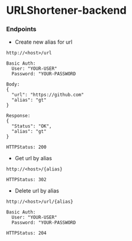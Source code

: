 # URLShortener-backend

### Endpoints

- Create new alias for url
```
http://<host>/url

Basic Auth:
  User: "YOUR-USER"
  Password: "YOUR-PASSWORD

Body:
{
  "url": "https://github.com"
  "alias": "gt"
}

Response:
{
  "Status": "OK",
  "alias": "gt"
}

HTTPStatus: 200
```

- Get url by alias
```
http://<host>/{alias}

HTTPStatus: 302
```

- Delete url by alias
```
http://<host>/url/{alias}

Basic Auth:
  User: "YOUR-USER"
  Password: "YOUR-PASSWORD

HTTPStatus: 204
```
